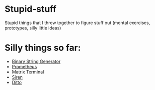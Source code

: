 Stupid-stuff
============

Stupid things that I threw together to figure stuff out (mental exercises, prototypes, silly little ideas)


Silly things so far:
====================

+ [Binary String Generator](binary-string-generator)
+ [Prometheus](prometheus)
+ [Matrix Terminal](matrix-terminal)
+ [Siren](pool-monitor)
+ [Ditto](ditto)
